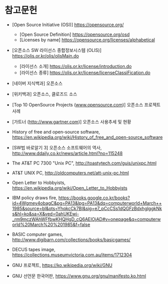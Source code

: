 # 참고문헌

* [Open Source Initiative (OSI)] https://opensource.org/
    * [Open Source Definition] https://opensource.org/osd
    * [Licenses by name] https://opensource.org/licenses/alphabetical
    
* [오픈소스 SW 라이선스 종합정보시스템 (OLIS)] https://olis.or.kr/olis/olisMain.do
    * [라이선스 소개] https://olis.or.kr/license/introduction.do
    * [라이선스 종류] https://olis.or.kr/license/licenseClassiFication.do
    
* [네이버 지식백과] 오픈소스

* [위키백과] 오픈소스, 클로즈드 소스

* [Top 10 OpenSource Projects (www.opensource.com)] 오픈소스 프로젝트 사례

* [가트너 (http://www.gartner.com)] 오픈소스 사용추세 및 현황

* History of free and open-source software, https://en.wikipedia.org/wiki/History_of_free_and_open-source_software

* [SW법 바로알기 3] 오픈소스 소프트웨어의 역사, http://www.ddaily.co.kr/news/article.html?no=115248

* The AT&T PC 7300 "Unix PC", http://toastytech.com/guis/unixpc.html

*  AT&T UNIX PC, http://oldcomputers.net/att-unix-pc.html

* Open Letter to Hobbyists, https://en.wikipedia.org/wiki/Open_Letter_to_Hobbyists

* IBM policy draws fire, https://books.google.co.kr/books?id=4Wgmey4obagC&pg=PA13&lpg=PA13&dq=computerworld+March++1985&source=bl&ots=YhqkcCk7BI&sig=e7_pCcCSs1dQGFzBdxhglggkNks&hl=ko&sa=X&ved=0ahUKEwi-_rm9mczWAhWFfbwKHQHgD_cQ6AEIOjAD#v=onepage&q=computerworld%20March%20%201985&f=false

*  BASIC computer games, http://www.digibarn.com/collections/books/basicgames/

* DECUS tapes image, https://collections.museumvictoria.com.au/items/1712304

* GNU 프로젝트, https://ko.wikipedia.org/wiki/GNU

* GNU 선언문 한국어판, https://www.gnu.org/gnu/manifesto.ko.html
